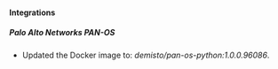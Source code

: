 
#### Integrations

##### Palo Alto Networks PAN-OS

- Updated the Docker image to: *demisto/pan-os-python:1.0.0.96086*.
